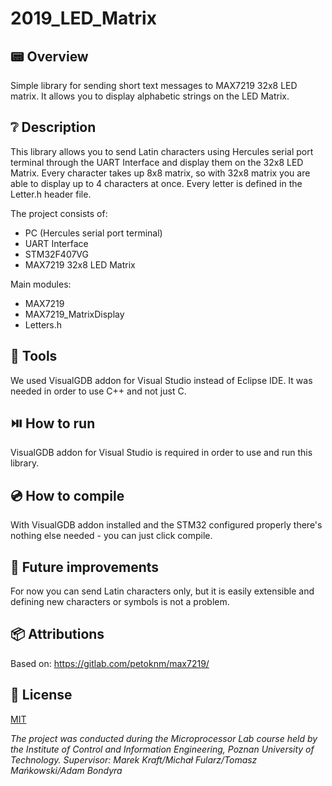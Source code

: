 # 2019_LED_Matrix

## :pager: Overview
Simple library for sending short text messages to MAX7219 32x8 LED matrix. 
It allows you to display alphabetic strings on the LED Matrix.

## :grey_question: Description
This library allows you to send Latin characters using Hercules serial port terminal through the UART Interface and display them on the 32x8 LED Matrix. Every character takes up 8x8 matrix, so with 32x8 matrix you are able to display up to 4 characters at once. Every letter is defined in the Letter.h header file.

The project consists of:
 - PC (Hercules serial port terminal) 
 - UART Interface 
 - STM32F407VG 
 - MAX7219 32x8 LED Matrix
 
 Main modules:
 - MAX7219
 - MAX7219_MatrixDisplay
 - Letters.h
 
## :hammer: Tools 
We used VisualGDB addon for Visual Studio instead of Eclipse IDE. It was needed in order to use C++ and not just C.

## :play_or_pause_button: How to run 
VisualGDB addon for Visual Studio is required in order to use and run this library.

## :cd: How to compile 
With VisualGDB addon installed and the STM32 configured properly there's nothing else needed - you can just click compile.

## :memo: Future improvements 
For now you can send Latin characters only, but it is easily extensible and defining new characters or symbols is not a problem.

## :package: Attributions 
Based on:
https://gitlab.com/petoknm/max7219/

## :book: License 
[MIT](https://choosealicense.com/licenses/mit/)

*The project was conducted during the Microprocessor Lab course held by the
Institute of Control and Information Engineering, Poznan University of Technology.
Supervisor: Marek Kraft/Michał Fularz/Tomasz Mańkowski/Adam Bondyra*
